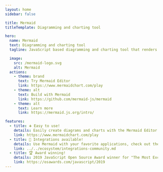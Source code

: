 ```yaml
---
layout: home
sidebar: false

title: Mermaid
titleTemplate: Diagramming and charting tool

hero:
  name: Mermaid
  text: Diagramming and charting tool
  tagline: JavaScript based diagramming and charting tool that renders Markdown-inspired text definitions to create and modify diagrams dynamically.

  image:
    src: /mermaid-logo.svg
    alt: Mermaid
  actions:
    - theme: brand
      text: Try Mermaid Editor
      link: https://www.mermaidchart.com/play
    - theme: alt
      text: Build with Mermaid
      link: https://github.com/mermaid-js/mermaid
    - theme: alt
      text: Learn more
      link: https://mermaid.js.org/intro/

features:
  - title: ➕ Easy to use!
    details: Easily create diagrams and charts with the Mermaid Editor.
    link: https://www.mermaidchart.com/play
  - title: 🧩 Integrations available!
    details: Use Mermaid with your favorite applications, check out the integrations list.
    link: ../../ecosystem/integrations-community.md
  - title: 🏆 Award winning!
    details: 2019 JavaScript Open Source Award winner for "The Most Exciting Use of Technology".
    link: https://osawards.com/javascript/2019
---
```

